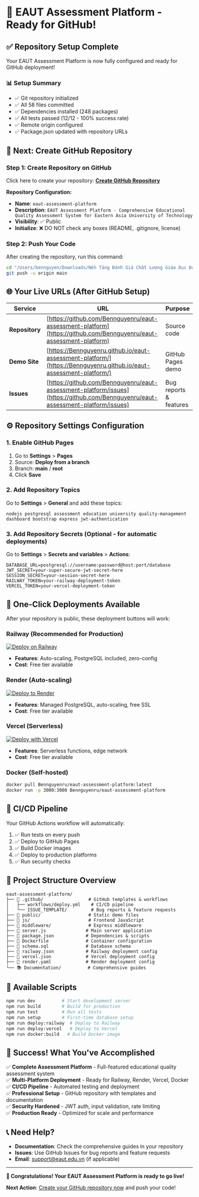 # 🎉 EAUT Assessment Platform - Ready for GitHub!

## ✅ Repository Setup Complete

Your EAUT Assessment Platform is now fully configured and ready for GitHub deployment!

### 📊 Setup Summary
- ✅ Git repository initialized
- ✅ All 58 files committed
- ✅ Dependencies installed (248 packages)
- ✅ All tests passed (12/12 - 100% success rate)
- ✅ Remote origin configured
- ✅ Package.json updated with repository URLs

## 🚀 Next: Create GitHub Repository

### Step 1: Create Repository on GitHub
Click here to create your repository: **[Create GitHub Repository](https://github.com/new)**

**Repository Configuration:**
- **Name**: `eaut-assessment-platform`
- **Description**: `EAUT Assessment Platform - Comprehensive Educational Quality Assessment System for Eastern Asia University of Technology`
- **Visibility**: ✅ Public
- **Initialize**: ❌ DO NOT check any boxes (README, .gitignore, license)

### Step 2: Push Your Code
After creating the repository, run this command:

```bash
cd "/Users/bennguyen/Downloads/Nền Tảng Đánh Giá Chất Lượng Giáo Dục Đại Học Khoa Cơ Khí"
git push -u origin main
```

## 🌐 Your Live URLs (After GitHub Setup)

| Service | URL | Purpose |
|---------|-----|---------|
| **Repository** | [https://github.com/Bennguyenru/eaut-assessment-platform](https://github.com/Bennguyenru/eaut-assessment-platform) | Source code |
| **Demo Site** | [https://Bennguyenru.github.io/eaut-assessment-platform/](https://Bennguyenru.github.io/eaut-assessment-platform/) | GitHub Pages demo |
| **Issues** | [https://github.com/Bennguyenru/eaut-assessment-platform/issues](https://github.com/Bennguyenru/eaut-assessment-platform/issues) | Bug reports & features |

## ⚙️ Repository Settings Configuration

### 1. Enable GitHub Pages
1. Go to **Settings** > **Pages**
2. Source: **Deploy from a branch**
3. Branch: **main** / **root**
4. Click **Save**

### 2. Add Repository Topics
Go to **Settings** > **General** and add these topics:
```
nodejs postgresql assessment education university quality-management dashboard bootstrap express jwt-authentication
```

### 3. Add Repository Secrets (Optional - for automatic deployments)
Go to **Settings** > **Secrets and variables** > **Actions**:

```
DATABASE_URL=postgresql://username:password@host:port/database
JWT_SECRET=your-super-secure-jwt-secret-here
SESSION_SECRET=your-session-secret-here
RAILWAY_TOKEN=your-railway-deployment-token
VERCEL_TOKEN=your-vercel-deployment-token
```

## 🚀 One-Click Deployments Available

After your repository is public, these deployment buttons will work:

### Railway (Recommended for Production)
[![Deploy on Railway](https://railway.app/button.svg)](https://railway.app/template/your-template)
- **Features**: Auto-scaling, PostgreSQL included, zero-config
- **Cost**: Free tier available

### Render (Auto-scaling)
[![Deploy to Render](https://render.com/images/deploy-to-render-button.svg)](https://render.com/deploy?repo=https://github.com/Bennguyenru/eaut-assessment-platform)
- **Features**: Managed PostgreSQL, auto-scaling, free SSL
- **Cost**: Free tier available

### Vercel (Serverless)
[![Deploy with Vercel](https://vercel.com/button)](https://vercel.com/new/clone?repository-url=https://github.com/Bennguyenru/eaut-assessment-platform)
- **Features**: Serverless functions, edge network
- **Cost**: Free tier available

### Docker (Self-hosted)
```bash
docker pull Bennguyenru/eaut-assessment-platform:latest
docker run -p 3000:3000 Bennguyenru/eaut-assessment-platform
```

## 🎯 CI/CD Pipeline

Your GitHub Actions workflow will automatically:
1. ✅ Run tests on every push
2. ✅ Deploy to GitHub Pages
3. ✅ Build Docker images
4. ✅ Deploy to production platforms
5. ✅ Run security checks

## 📁 Project Structure Overview

```
eaut-assessment-platform/
├── 📁 .github/                 # GitHub templates & workflows
│   ├── workflows/deploy.yml    # CI/CD pipeline
│   └── ISSUE_TEMPLATE/         # Bug reports & feature requests
├── 📁 public/                  # Static demo files
├── 📁 js/                      # Frontend JavaScript
├── 📁 middleware/              # Express middleware
├── 📄 server.js               # Main server application
├── 📄 package.json            # Dependencies & scripts
├── 📄 Dockerfile              # Container configuration
├── 📄 schema.sql              # Database schema
├── 📄 railway.json            # Railway deployment config
├── 📄 vercel.json             # Vercel deployment config
├── 📄 render.yaml             # Render deployment config
└── 📚 Documentation/          # Comprehensive guides
```

## 🔧 Available Scripts

```bash
npm run dev          # Start development server
npm run build        # Build for production
npm run test         # Run all tests
npm run setup        # First-time database setup
npm run deploy:railway  # Deploy to Railway
npm run deploy:vercel   # Deploy to Vercel
npm run docker:build   # Build Docker image
```

## 🎊 Success! What You've Accomplished

✅ **Complete Assessment Platform** - Full-featured educational quality assessment system  
✅ **Multi-Platform Deployment** - Ready for Railway, Render, Vercel, Docker  
✅ **CI/CD Pipeline** - Automated testing and deployment  
✅ **Professional Setup** - GitHub repository with templates and documentation  
✅ **Security Hardened** - JWT auth, input validation, rate limiting  
✅ **Production Ready** - Optimized for scale and performance  

## 📞 Need Help?

- **Documentation**: Check the comprehensive guides in your repository
- **Issues**: Use GitHub Issues for bug reports and feature requests
- **Email**: support@eaut.edu.vn (if applicable)

---

**🎉 Congratulations! Your EAUT Assessment Platform is ready to go live!**

**Next Action**: [Create your GitHub repository now](https://github.com/new) and push your code!
